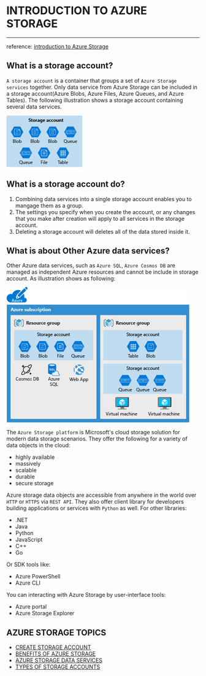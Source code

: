 # INTRODUCTION TO AZURE STORAGE
---
reference: [introduction to Azure Storage](https://docs.microsoft.com/en-us/azure/storage/common/storage-introduction)


## What is a storage account?

`A storage account` is a container that groups a set of `Azure Storage services` together. Only data service from Azure Storage can be included in a storage account(Azure Blobs, Azure Files, Azure Queues, and Azure Tables). The following illustration shows a storage account containing several data services.

![Storage Account](https://github.com/surawut-jirasaktavee/microsoft-azure-learning/blob/main/azure-storage-account/images/2-what-is-a-storage-account.png)

## What is a storage account do?

1. Combining data services into a single storage account enables you to mangage them as a group. 
2. The settings you specify when you create the account, or any changes that you make after creation will apply to all services in the storage account.
3. Deleting a storage account will deletes all of the data stored inside it.

## What is about Other Azure data services?

Other Azure data services, such as `Azure SQL`, `Azure Cosmos DB` are managed as independent Azure resources and cannot be include in storage account. As illustration shows as following:

![Azure data service in/out storage account](https://github.com/surawut-jirasaktavee/microsoft-azure-learning/blob/main/azure-storage-account/images/2-typical-subscription-organization.png)


The `Azure Storage platform` is Microsoft's cloud storage solution for modern data storage scenarios.
They offer the following for a variety of data objects in the cloud:
- highly available
- massively
- scalable
- durable
- secure storage

Azure storage data objects are accessible from anywhere in the world over `HTTP` or `HTTPS` via `REST API`.
They also offer client library for developers building applications or services with `Python` as well.
For other libraries:
- .NET
- Java
- Python
- JavaScript
- C++
- Go

Or SDK tools like:
- Azure PowerShell
- Azure CLI

You can interacting with Azure Storage by user-interface tools:
- Azure portal
- Azure Storage Explorer 

## AZURE STORAGE TOPICS

- [CREATE STORAGE ACCOUNT](https://github.com/surawut-jirasaktavee/microsoft-azure-learning/blob/main/azure-storage-account/create-storage-account.md)
- [BENEFITS OF AZURE STORAGE](https://github.com/surawut-jirasaktavee/microsoft-azure-learning/blob/main/azure-storage-account/benefits.md)
- [AZURE STORAGE DATA SERVICES](https://github.com/surawut-jirasaktavee/microsoft-azure-learning/blob/main/azure-storage-account/azure-storage-data-services.md)
- [TYPES OF STORAGE ACCOUNTS](https://docs.microsoft.com/en-us/azure/storage/common/storage-account-overview)
